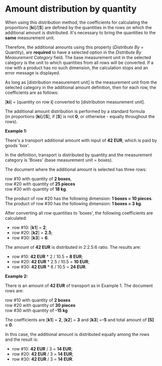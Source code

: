 # Amount distribution by quantity

When using this distribution method, the coefficients for calculating the proportions [**ki**]/[**S**] are defined by the quantities in the rows on which the additional amount is distributed. It's necessary to bring the quantities to the **same** measurement unit. 

Therefore, the additional amounts using this property (_Distribute By_ = Quantity), are **required** to have a selected option in the *Distribute By Measurement Category* field. The base measurement unit in the selected category is the unit to which quantities from all rows will be converted. If a row with a product has no such dimension, the calculation stops and an error message is displayed.

As long as [distribution measurement unit] is the measurement unit from the selected category in the additional amount definition, then for each row, the coefficients are as follows:

[**ki**] = [quantity on row **i**] converted to [distribution measurement unit].

The additional amount distribution is performed by a standard formula <br> (in proportions [**ki**]/[**S**], if [**S**] is not **0**, or otherwise - equally throughout the rows).

**Example 1:**

There's a transport additional amount with input of **42 EUR**, which is paid by goods 'box'. 

In the definition, transport is distributed by quantity and the measurement category is 'Boxes' (base measurement unit = boxes). 

The document where the additional amount is selected has three rows:

row #10 with quantity of **2 boxes**, <br> row #20 with quantity of **25 pieces** <br> row #30 with quantity of **18 kg**. 

The product of row #20 has the following dimension: **1 boxes = 10 pieces**. <br> The product of row #30 has the following dimension: **1 boxes = 3 kg**. 

After converting all row quantities to 'boxes', the following coefficients are calculated:

- row #10: [**k1**] = **2**; <br>
- row #20: [**k2**] = **2.5**; <br>
- row #30: [**k3**] = **6**. <br>

The amount of **42 EUR** is distributed in 2:2.5:6 ratio. The results are:

- row #10: **42 EUR** * 2 / 10.5 = **8 EUR**; <br>
- row #20: **42 EUR** * 2.5 / 10.5 = **10 EUR**; <br>
- row #30: **42 EUR** * 6 / 10.5 = **24 EUR**. <br>

**Example 2:**

There is an amount of **42 EUR** of transport as in Example 1. The document rows are: 

row #10 with quantity of **2 boxes** <br> row #20 with quantity of **30 pieces** <br> row #30 with quantity of **-15 kg** 

The coefficients are [**k1**] = **2**, [**k2**] = **3** and [**k3**] =**-5** and total amount of **[S] = 0**.

In this case, the additional amount is distributed equally among the rows and the result is:

- row #10: **42 EUR** / 3 = **14 EUR**; <br>
- row #20: **42 EUR** / 3 = **14 EUR**; <br>
- row #30: **42 EUR** / 3 = **14 EUR**. <br>
